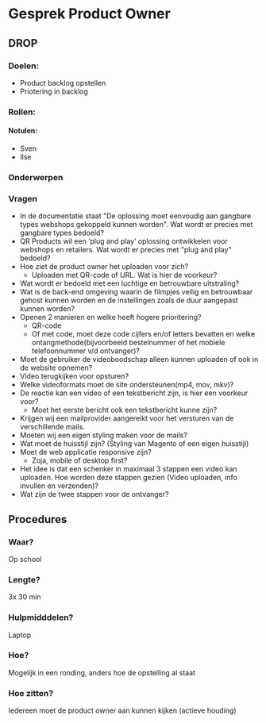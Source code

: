# Gesprek Product Owner



## DROP

### Doelen:
* Product backlog opstellen
* Priotering in backlog

### Rollen:
#### Notulen:
* Sven
* Ilse

### Onderwerpen

### Vragen
* In de documentatie staat "De oplossing moet eenvoudig aan gangbare types webshops gekoppeld kunnen worden". Wat wordt er precies met gangbare types bedoeld?
* QR Products wil een ‘plug and play’ oplossing ontwikkelen voor webshops en retailers. Wat wordt er precies met "plug and play" bedoeld?
* Hoe ziet de product owner het uploaden voor zich?
  * Uploaden met QR-code of URL. Wat is hier de voorkeur?
* Wat wordt er bedoeld met een luchtige en betrouwbare uitstraling?
* Wat is de back-end omgeving waarin de filmpjes veilig en betrouwbaar gehost kunnen worden en de instellingen zoals de duur aangepast kunnen worden?
* Openen 2 manieren en welke heeft hogere prioritering?
  * QR-code
  * Of met code, moet deze code cijfers en/of letters bevatten en welke ontangmethode(bijvoorbeeld bestelnummer of het mobiele telefoonnummer v/d ontvanger)?  
* Moet de gebruiker de videoboodschap alleen kunnen uploaden of ook in de website opnemen?
* Video terugkijken voor opsturen?
* Welke videoformats moet de site ondersteunen(mp4, mov, mkv)?
* De reactie kan een video of een tekstbericht zijn, is hier een voorkeur voor?
  * Moet het eerste bericht ook een tekstbericht kunne zijn?
* Krijgen wij een mailprovider aangereikt voor het versturen van de verschillende mails.
* Moeten wij een eigen styling maken voor de mails?
* Wat moet de huisstijl zijn? (Styling van Magento of een eigen huisstijl)     
* Moet de web applicatie responsive zijn?
  * Zoja, mobile of desktop first?
* Het idee is dat een schenker in maximaal 3 stappen een video kan uploaden. Hoe worden deze stappen gezien (Video uploaden, info invullen en verzenden)?
* Wat zijn de twee stappen voor de ontvanger?


## Procedures

### Waar?
Op school
### Lengte?
3x 30 min
### Hulpmidddelen?
Laptop
### Hoe?
Mogelijk in een ronding, anders hoe de opstelling al staat
### Hoe zitten?
Iedereen moet de product owner aan kunnen kijken (actieve houding)
